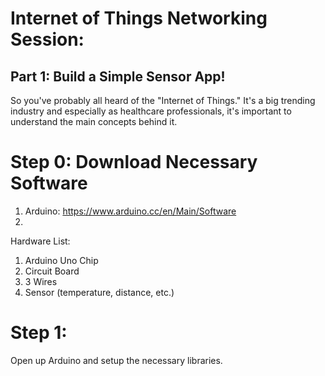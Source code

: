 # Internet of Things Networking Session:

## Part 1: Build a Simple Sensor App!
So you've probably all heard of the "Internet of Things." It's a big trending industry and especially as healthcare professionals, it's important to understand the main concepts behind it. 

# Step 0: Download Necessary Software

1. Arduino: https://www.arduino.cc/en/Main/Software
2. 

Hardware List:

1. Arduino Uno Chip
2. Circuit Board
3. 3 Wires
4. Sensor (temperature, distance, etc.)

# Step 1:
Open up Arduino and setup the necessary libraries. 